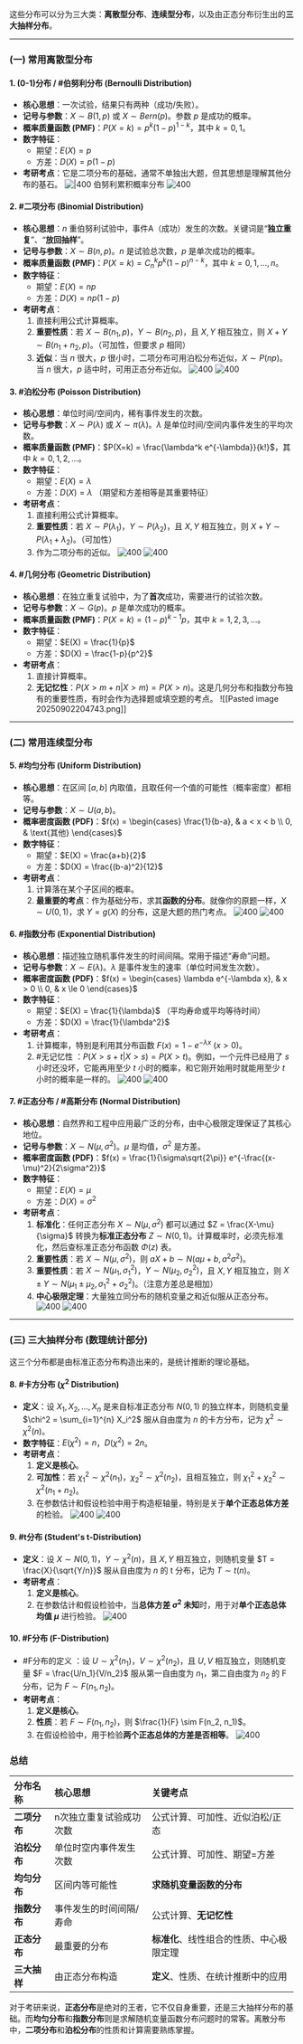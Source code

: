 这些分布可以分为三大类：**离散型分布**、**连续型分布**，以及由正态分布衍生出的**三大抽样分布**。

---

### (一) 常用离散型分布

#### 1. (0-1)分布 / #伯努利分布 (Bernoulli Distribution)

*   **核心思想**：一次试验，结果只有两种（成功/失败）。
*   **记号与参数**：$X \sim B(1, p)$ 或 $X \sim Bern(p)$。参数 $p$ 是成功的概率。
*   **概率质量函数 (PMF)**：$P(X=k) = p^k(1-p)^{1-k}$，其中 $k=0, 1$。
*   **数字特征**：
    *   期望：$E(X) = p$
    *   方差：$D(X) = p(1-p)$
*   **考研考点**：它是二项分布的基础，通常不单独出大题，但其思想是理解其他分布的基石。
![|400](https://i-blog.csdnimg.cn/blog_migrate/c20e798cfabf4db0283a3bb0fd7a31ed.png)
伯努利累积概率分布
![400](https://i-blog.csdnimg.cn/blog_migrate/1f7bd380d8c5fa618972dd91fbc24022.png)




#### 2. #二项分布 (Binomial Distribution)

*   **核心思想**：$n$ 重伯努利试验中，事件A（成功）发生的次数。关键词是“**独立重复**”、“**放回抽样**”。
*   **记号与参数**：$X \sim B(n, p)$。$n$ 是试验总次数，$p$ 是单次成功的概率。
*   **概率质量函数 (PMF)**：$P(X=k) = C_n^k p^k (1-p)^{n-k}$，其中 $k=0, 1, \dots, n$。
*   **数字特征**：
    *   期望：$E(X) = np$
    *   方差：$D(X) = np(1-p)$
*   **考研考点**：
    1.  直接利用公式计算概率。
    2.  **重要性质**：若 $X \sim B(n_1, p)$，$Y \sim B(n_2, p)$，且 $X, Y$ 相互独立，则 $X+Y \sim B(n_1+n_2, p)$。（可加性，但要求 $p$ 相同）
    3.  **近似**：当 $n$ 很大，$p$ 很小时，二项分布可用泊松分布近似，$X \sim P(np)$。当 $n$ 很大，$p$ 适中时，可用正态分布近似。
![400](https://i-blog.csdnimg.cn/blog_migrate/003be3d7a6ca9ed18fa50f6deefd3f52.png)
![400](https://i-blog.csdnimg.cn/blog_migrate/d07e5a1f0ff1868af886a9ed62483e72.png)
#### 3.  #泊松分布 (Poisson Distribution)

*   **核心思想**：单位时间/空间内，稀有事件发生的次数。
*   **记号与参数**：$X \sim P(\lambda)$ 或 $X \sim \pi(\lambda)$。$\lambda$ 是单位时间/空间内事件发生的平均次数。
*   **概率质量函数 (PMF)**：$P(X=k) = \frac{\lambda^k e^{-\lambda}}{k!}$，其中 $k=0, 1, 2, \dots$。
*   **数字特征**：
    *   期望：$E(X) = \lambda$
    *   方差：$D(X) = \lambda$ （期望和方差相等是其重要特征）
*   **考研考点**：
    1.  直接利用公式计算概率。
    2.  **重要性质**：若 $X \sim P(\lambda_1)$，$Y \sim P(\lambda_2)$，且 $X, Y$ 相互独立，则 $X+Y \sim P(\lambda_1+\lambda_2)$。（可加性）
    3.  作为二项分布的近似。
![400](https://i-blog.csdnimg.cn/blog_migrate/3ba4d788d0c159a959528fb44a5721ce.png)
![400](https://i-blog.csdnimg.cn/blog_migrate/4d9f2b817a50d7d4f1682fed01264beb.png)
#### 4. #几何分布 (Geometric Distribution)

*   **核心思想**：在独立重复试验中，为了**首次**成功，需要进行的试验次数。
*   **记号与参数**：$X \sim G(p)$。$p$ 是单次成功的概率。
*   **概率质量函数 (PMF)**：$P(X=k) = (1-p)^{k-1}p$，其中 $k=1, 2, 3, \dots$。
*   **数字特征**：
    *   期望：$E(X) = \frac{1}{p}$
    *   方差：$D(X) = \frac{1-p}{p^2}$
*   **考研考点**：
    1.  直接计算概率。
    2.  **无记忆性**：$P(X > m+n | X > m) = P(X > n)$。这是几何分布和指数分布独有的重要性质，有时会作为选择题或填空题的考点。
![[Pasted image 20250902204743.png]]
---

### (二) 常用连续型分布

#### 5. #均匀分布 (Uniform Distribution)

*   **核心思想**：在区间 $[a, b]$ 内取值，且取任何一个值的可能性（概率密度）都相等。
*   **记号与参数**：$X \sim U(a, b)$。
*   **概率密度函数 (PDF)**：$f(x) = \begin{cases} \frac{1}{b-a}, & a < x < b \\ 0, & \text{其他} \end{cases}$
*   **数字特征**：
    *   期望：$E(X) = \frac{a+b}{2}$
    *   方差：$D(X) = \frac{(b-a)^2}{12}$
*   **考研考点**：
    1.  计算落在某个子区间的概率。
    2.  **最重要的考点**：作为基础分布，求其**函数的分布**。就像你的原题一样，$X \sim U(0, 1)$，求 $Y = g(X)$ 的分布，这是大题的热门考点。
![400](https://i-blog.csdnimg.cn/blog_migrate/f7c94a235dc169b4e7da699154d60a18.png)
![400](https://i-blog.csdnimg.cn/blog_migrate/5060f0f97de20dbe888f12536fe6dcd3.png)
#### 6. #指数分布 (Exponential Distribution)

*   **核心思想**：描述独立随机事件发生的时间间隔。常用于描述“寿命”问题。
*   **记号与参数**：$X \sim E(\lambda)$。$\lambda$ 是事件发生的速率（单位时间发生次数）。
*   **概率密度函数 (PDF)**：$f(x) = \begin{cases} \lambda e^{-\lambda x}, & x > 0 \\ 0, & x \le 0 \end{cases}$
*   **数字特征**：
    *   期望：$E(X) = \frac{1}{\lambda}$ （平均寿命或平均等待时间）
    *   方差：$D(X) = \frac{1}{\lambda^2}$
*   **考研考点**：
    1.  计算概率，特别是利用其分布函数 $F(x) = 1 - e^{-\lambda x}$ ($x>0$)。
    2.  #无记忆性 ：$P(X > s+t | X > s) = P(X > t)$。例如，一个元件已经用了 $s$ 小时还没坏，它能再用至少 $t$ 小时的概率，和它刚开始用时就能用至少 $t$ 小时的概率是一样的。
![400](https://i-blog.csdnimg.cn/blog_migrate/9bc72ca19f8d0b2efdd21f12c85be90c.png)
![400](https://i-blog.csdnimg.cn/blog_migrate/87c8c65ccb5c86007b62bacda954a3f6.png) 


#### 7. #正态分布 / #高斯分布 (Normal Distribution)

*   **核心思想**：自然界和工程中应用最广泛的分布，由中心极限定理保证了其核心地位。
*   **记号与参数**：$X \sim N(\mu, \sigma^2)$。$\mu$ 是均值，$\sigma^2$ 是方差。
*   **概率密度函数 (PDF)**：$f(x) = \frac{1}{\sigma\sqrt{2\pi}} e^{-\frac{(x-\mu)^2}{2\sigma^2}}$
*   **数字特征**：
    *   期望：$E(X) = \mu$
    *   方差：$D(X) = \sigma^2$
*   **考研考点**：
    1.  **标准化**：任何正态分布 $X \sim N(\mu, \sigma^2)$ 都可以通过 $Z = \frac{X-\mu}{\sigma}$ 转换为**标准正态分布** $Z \sim N(0, 1)$。计算概率时，必须先标准化，然后查标准正态分布函数 $\Phi(z)$ 表。
    2.  **重要性质**：若 $X \sim N(\mu, \sigma^2)$，则 $aX+b \sim N(a\mu+b, a^2\sigma^2)$。
    3.  **重要性质**：若 $X \sim N(\mu_1, \sigma_1^2)$，$Y \sim N(\mu_2, \sigma_2^2)$，且 $X, Y$ 相互独立，则 $X \pm Y \sim N(\mu_1 \pm \mu_2, \sigma_1^2 + \sigma_2^2)$。（注意方差总是相加）
    4.  **中心极限定理**：大量独立同分布的随机变量之和近似服从正态分布。
![400](https://i-blog.csdnimg.cn/blog_migrate/d315c59e4f73f70c9dc0a99af6f27b07.png)
 ![400](https://i-blog.csdnimg.cn/blog_migrate/3cd479b1e569556c1b3c854ebf282bd4.png)
---

### (三) 三大抽样分布 (数理统计部分)

这三个分布都是由标准正态分布构造出来的，是统计推断的理论基础。

#### 8. #卡方分布 ($\chi^2$ Distribution)

*   **定义**：设 $X_1, X_2, \dots, X_n$ 是来自标准正态分布 $N(0, 1)$ 的独立样本，则随机变量 $\chi^2 = \sum_{i=1}^{n} X_i^2$ 服从自由度为 $n$ 的卡方分布，记为 $\chi^2 \sim \chi^2(n)$。
*   **数字特征**：$E(\chi^2) = n$，$D(\chi^2) = 2n$。
*   **考研考点**：
    1.  **定义是核心**。
    2.  **可加性**：若 $\chi_1^2 \sim \chi^2(n_1)$，$\chi_2^2 \sim \chi^2(n_2)$，且相互独立，则 $\chi_1^2 + \chi_2^2 \sim \chi^2(n_1+n_2)$。
    3.  在参数估计和假设检验中用于构造枢轴量，特别是关于**单个正态总体方差**的检验。
![400](https://i-blog.csdnimg.cn/blog_migrate/4d4917fe249854fbf1e2f37c4f8d7800.png)
![400](https://i-blog.csdnimg.cn/blog_migrate/7ae77d37e7ca2da6e6e0ea1a3d9b1517.png)

#### 9. #t分布 (Student's t-Distribution)

*   **定义**：设 $X \sim N(0, 1)$，$Y \sim \chi^2(n)$，且 $X, Y$ 相互独立，则随机变量 $T = \frac{X}{\sqrt{Y/n}}$ 服从自由度为 $n$ 的 t 分布，记为 $T \sim t(n)$。
*   **考研考点**：
    1.  **定义是核心**。
    2.  在参数估计和假设检验中，当**总体方差 $\sigma^2$ 未知**时，用于对**单个正态总体均值 $\mu$** 进行检验。
![400](https://i-blog.csdnimg.cn/blog_migrate/c6ac56cdd8809e2a15502096cb5821b7.png) 

#### 10. #F分布 (F-Distribution)

*   #F分布的定义 ：设 $U \sim \chi^2(n_1)$，$V \sim \chi^2(n_2)$，且 $U, V$ 相互独立，则随机变量 $F = \frac{U/n_1}{V/n_2}$ 服从第一自由度为 $n_1$，第二自由度为 $n_2$ 的 F 分布，记为 $F \sim F(n_1, n_2)$。
*   **考研考点**：
    1.  **定义是核心**。
    2.  **性质**：若 $F \sim F(n_1, n_2)$，则 $\frac{1}{F} \sim F(n_2, n_1)$。
    3.  在假设检验中，用于检验**两个正态总体的方差是否相等**。
![400](https://i-blog.csdnimg.cn/blog_migrate/1cb627e0eeb116efbe13edfbdeb8c1b1.png) 
### 总结

| 分布名称 | 核心思想 | 关键考点 |
| :--- | :--- | :--- |
| **二项分布** | n次独立重复试验成功次数 | 公式计算、可加性、近似泊松/正态 |
| **泊松分布** | 单位时空内事件发生次数 | 公式计算、可加性、期望=方差 |
| **均匀分布** | 区间内等可能性 | **求随机变量函数的分布** |
| **指数分布** | 事件发生的时间间隔/寿命 | 公式计算、**无记忆性** |
| **正态分布** | 最重要的分布 | **标准化**、线性组合的性质、中心极限定理 |
| **三大抽样** | 由正态分布构造 | **定义**、性质、在统计推断中的应用 |

对于考研来说，**正态分布**是绝对的王者，它不仅自身重要，还是三大抽样分布的基础。而**均匀分布**和**指数分布**则是求解随机变量函数分布问题时的常客。离散分布中，**二项分布**和**泊松分布**的性质和计算需要熟练掌握。